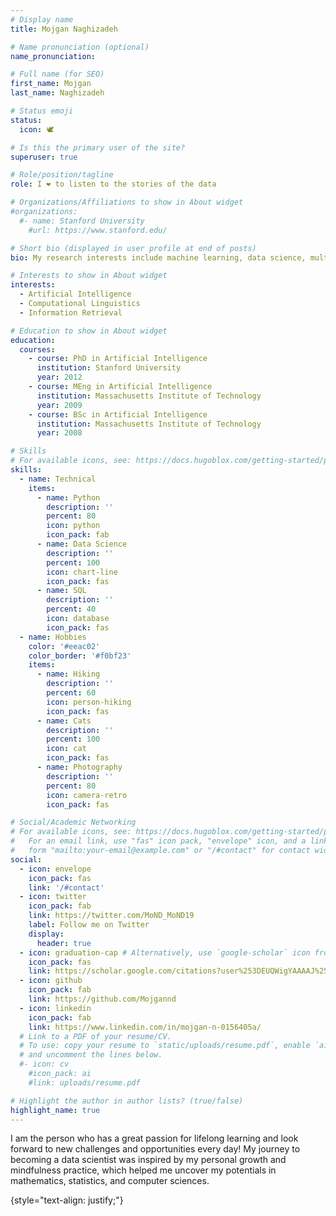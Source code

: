```yaml
---
# Display name
title: Mojgan Naghizadeh

# Name pronunciation (optional)
name_pronunciation: 

# Full name (for SEO)
first_name: Mojgan
last_name: Naghizadeh

# Status emoji
status:
  icon: 🕊

# Is this the primary user of the site?
superuser: true

# Role/position/tagline
role: I ❤️ to listen to the stories of the data 

# Organizations/Affiliations to show in About widget
#organizations:
  #- name: Stanford University
    #url: https://www.stanford.edu/

# Short bio (displayed in user profile at end of posts)
bio: My research interests include machine learning, data science, multi-omic data analysis, digital pathology.

# Interests to show in About widget
interests:
  - Artificial Intelligence
  - Computational Linguistics
  - Information Retrieval

# Education to show in About widget
education:
  courses:
    - course: PhD in Artificial Intelligence
      institution: Stanford University
      year: 2012
    - course: MEng in Artificial Intelligence
      institution: Massachusetts Institute of Technology
      year: 2009
    - course: BSc in Artificial Intelligence
      institution: Massachusetts Institute of Technology
      year: 2008

# Skills
# For available icons, see: https://docs.hugoblox.com/getting-started/page-builder/#icons
skills:
  - name: Technical
    items:
      - name: Python
        description: ''
        percent: 80
        icon: python
        icon_pack: fab
      - name: Data Science
        description: ''
        percent: 100
        icon: chart-line
        icon_pack: fas
      - name: SQL
        description: ''
        percent: 40
        icon: database
        icon_pack: fas
  - name: Hobbies
    color: '#eeac02'
    color_border: '#f0bf23'
    items:
      - name: Hiking
        description: ''
        percent: 60
        icon: person-hiking
        icon_pack: fas
      - name: Cats
        description: ''
        percent: 100
        icon: cat
        icon_pack: fas
      - name: Photography
        description: ''
        percent: 80
        icon: camera-retro
        icon_pack: fas

# Social/Academic Networking
# For available icons, see: https://docs.hugoblox.com/getting-started/page-builder/#icons
#   For an email link, use "fas" icon pack, "envelope" icon, and a link in the
#   form "mailto:your-email@example.com" or "/#contact" for contact widget.
social:
  - icon: envelope
    icon_pack: fas
    link: '/#contact'
  - icon: twitter
    icon_pack: fab
    link: https://twitter.com/MoND_MoND19
    label: Follow me on Twitter
    display:
      header: true
  - icon: graduation-cap # Alternatively, use `google-scholar` icon from `ai` icon pack
    icon_pack: fas
    link: https://scholar.google.com/citations?user%253DEUQWigYAAAAJ%2526hl%253Den
  - icon: github
    icon_pack: fab
    link: https://github.com/Mojgannd
  - icon: linkedin
    icon_pack: fab
    link: https://www.linkedin.com/in/mojgan-n-0156405a/
  # Link to a PDF of your resume/CV.
  # To use: copy your resume to `static/uploads/resume.pdf`, enable `ai` icons in `params.yaml`,
  # and uncomment the lines below.
  #- icon: cv
    #icon_pack: ai
    #link: uploads/resume.pdf

# Highlight the author in author lists? (true/false)
highlight_name: true
---
```


I am the person who has a great passion for lifelong learning and look forward to new challenges and opportunities every day! My journey to becoming a data scientist was inspired by my personal growth and mindfulness practice, which helped me uncover my potentials in mathematics, statistics, and computer sciences.

{style="text-align: justify;"}
